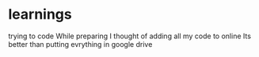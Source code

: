 # learnings
trying to code
While preparing I thought of adding all my code to online 
Its better than putting evrything in google drive 
